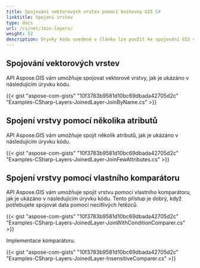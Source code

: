 ```yaml
---
title: Spojování vektorových vrstev pomocí knihovny GIS C#
linktitle: Spojení vrstev
type: docs
url: /cs/net/Join-layers/
weight: 52
description: Úryvky kódu uvedené v článku lze použít ke spojování GIS vektorových vrstev pomocí C# API.
---
```


## **Spojování vektorových vrstev**
API Aspose.GIS vám umožňuje spojovat vektorové vrstvy, jak je ukázáno v následujícím úryvku kódu.

{{< gist "aspose-com-gists" "10f3783b9581d10bc69dbada42705d2c" "Examples-CSharp-Layers-JoinedLayer-JoinByName.cs" >}}


## **Spojení vrstvy pomocí několika atributů**
API Aspose.GIS vám umožňuje spojit několik atributů, jak je ukázáno v následujícím úryvku kódu.

{{< gist "aspose-com-gists" "10f3783b9581d10bc69dbada42705d2c" "Examples-CSharp-Layers-JoinedLayer-JoinFewAttributes.cs" >}}

## **Spojení vrstvy pomocí vlastního komparátoru**
API Aspose.GIS vám umožňuje spojit vrstvu pomocí vlastního komparátoru, jak je ukázáno v následujícím úryvku kódu. Tento přístup je dobrý, když potřebujete spojovat data pomocí necitlivých řetězců.

{{< gist "aspose-com-gists" "10f3783b9581d10bc69dbada42705d2c" "Examples-CSharp-Layers-JoinedLayer-JoinWithConditionComparer.cs" >}}

Implementace komparátoru.

{{< gist "aspose-com-gists" "10f3783b9581d10bc69dbada42705d2c" "Examples-CSharp-Layers-JoinedLayer-InsensitiveComparer.cs" >}}
